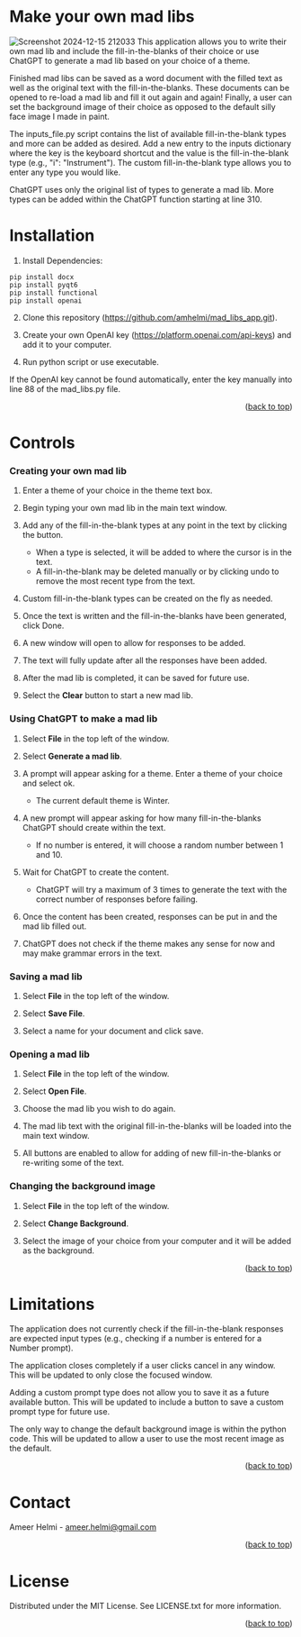 <!-- Improved compatibility of back to top link: See: https://github.com/othneildrew/Best-README-Template/pull/73 -->
<a id="readme-top"></a>

# Make your own mad libs 
![Screenshot 2024-12-15 212033](https://github.com/user-attachments/assets/b38cb245-3ac7-4134-8797-04e290b08941)
This application allows you to write their own mad lib and include the fill-in-the-blanks of their choice or use ChatGPT to generate
a mad lib based on your choice of a theme.

Finished mad libs can be saved as a word document with the filled text as well as the original text with the fill-in-the-blanks. These documents can be opened to re-load a mad lib and fill it out again and again! Finally, a user can set the background image of their choice as opposed to the default silly face image I made in paint. 

The inputs_file.py script contains the list of available fill-in-the-blank types and more can be added as desired. Add a new entry to the inputs dictionary where the key is the keyboard shortcut and the value is the fill-in-the-blank type (e.g., "i": "Instrument"). The custom fill-in-the-blank type allows you to enter any type you would like. 

ChatGPT uses only the original list of types to generate a mad lib. More types can be added within the ChatGPT function starting at line 310.

# Installation

1. Install Dependencies:
```
pip install docx
pip install pyqt6
pip install functional
pip install openai
```

2. Clone this repository (https://github.com/amhelmi/mad_libs_app.git).

3. Create your own OpenAI key (https://platform.openai.com/api-keys) and add it to your computer.

4. Run python script or use executable.

If the OpenAI key cannot be found automatically, enter the key manually into line 88 of the mad_libs.py file.

<p align="right">(<a href="#readme-top">back to top</a>)</p>

# Controls 
### Creating your own mad lib

1. Enter a theme of your choice in the theme text box.

2. Begin typing your own mad lib in the main text window.

3. Add any of the fill-in-the-blank types at any point in the text by clicking the button.
    * When a type is selected, it will be added to where the cursor is in the text.
    * A fill-in-the-blank may be deleted manually or by clicking undo to remove the most recent type from the text.

4. Custom fill-in-the-blank types can be created on the fly as needed.

5. Once the text is written and the fill-in-the-blanks have been generated, click Done.

6. A new window will open to allow for responses to be added.

7. The text will fully update after all the responses have been added.

8. After the mad lib is completed, it can be saved for future use.

9. Select the **Clear** button to start a new mad lib.


### Using ChatGPT to make a mad lib

1. Select **File** in the top left of the window.

2. Select **Generate a mad lib**.

3. A prompt will appear asking for a theme. Enter a theme of your choice and select ok.

    * The current default theme is Winter.

4. A new prompt will appear asking for how many fill-in-the-blanks ChatGPT should create within the text.
    * If no number is entered, it will choose a random number between 1 and 10.

5. Wait for ChatGPT to create the content.
    * ChatGPT will try a maximum of 3 times to generate the text with the correct number of responses before failing.

6. Once the content has been created, responses can be put in and the mad lib filled out.

7. ChatGPT does not check if the theme makes any sense for now and may make grammar errors in the text.

### Saving a mad lib

1. Select **File** in the top left of the window.

2. Select **Save File**.

3. Select a name for your document and click save.


### Opening a mad lib

1. Select **File** in the top left of the window.

2. Select **Open File**.

3. Choose the mad lib you wish to do again.

4. The mad lib text with the original fill-in-the-blanks will be loaded into the main text window.

5. All buttons are enabled to allow for adding of new fill-in-the-blanks or re-writing some of the text.


### Changing the background image

1. Select **File** in the top left of the window.

2. Select **Change Background**.

3. Select the image of your choice from your computer and it will be added as the background.

<p align="right">(<a href="#readme-top">back to top</a>)</p>


# Limitations
The application does not currently check if the fill-in-the-blank responses are expected input types (e.g., checking if a number is entered for a Number prompt). 

The application closes completely if a user clicks cancel in any window. This will be updated to only close the focused window.

Adding a custom prompt type does not allow you to save it as a future available button. This will be updated to include a button to save a custom prompt type for future use. 

The only way to change the default background image is within the python code. This will be updated to allow a user to use the most recent image as the default.

<p align="right">(<a href="#readme-top">back to top</a>)</p>

# Contact

Ameer Helmi - ameer.helmi@gmail.com

<p align="right">(<a href="#readme-top">back to top</a>)</p>

# License

Distributed under the MIT License. See LICENSE.txt for more information.

<p align="right">(<a href="#readme-top">back to top</a>)</p>
